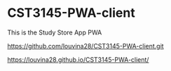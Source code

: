 # CST3145-PWA-client
This is the Study Store App PWA

https://github.com/louvina28/CST3145-PWA-client.git


https://louvina28.github.io/CST3145-PWA-client/
